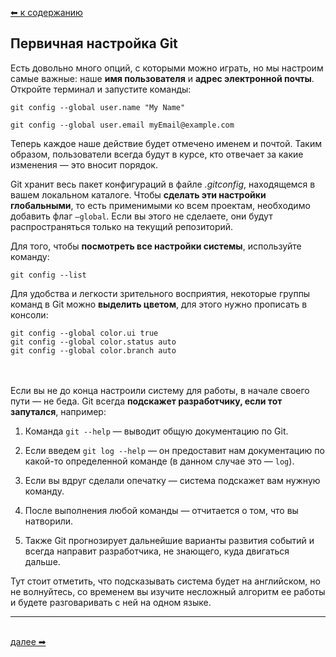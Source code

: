 [⬅  к содержанию](../readme.md)

## Первичная настройка Git

Есть довольно много опций, с которыми можно играть, но мы настроим самые важные: наше **имя пользователя** и **адрес электронной почты**. Откройте терминал и запустите команды:
```bash=
git config --global user.name "My Name"

git config --global user.email myEmail@example.com
```

Теперь каждое наше действие будет отмечено именем и почтой. Таким образом, пользователи всегда будут в курсе, кто отвечает за какие изменения — это вносит порядок.

Git хранит весь пакет конфигураций в файле *.gitconfig*, находящемся в вашем локальном каталоге. Чтобы **сделать эти настройки глобальными**, то есть применимыми ко всем проектам, необходимо добавить флаг `–global`. Если вы этого не сделаете, они будут распространяться только на текущий репозиторий.

Для того, чтобы **посмотреть все настройки системы**, используйте команду:
```bash=
git config --list
```

Для удобства и легкости зрительного восприятия, некоторые группы команд в Git можно **выделить цветом**, для этого нужно прописать в консоли:
```bash=
git config --global color.ui true
git config --global color.status auto
git config --global color.branch auto
```
&nbsp;<br>
&nbsp;<br>
Если вы не до конца настроили систему для работы, в начале своего пути — не беда. Git всегда **подскажет разработчику, если тот запутался**, например:

1. Команда `git --help` — выводит общую документацию по Git.

2. Если введем `git log --help` — он предоставит нам документацию по какой-то определенной команде (в данном случае это — `log`).

3. Если вы вдруг сделали опечатку — система подскажет вам нужную команду.

4. После выполнения любой команды — отчитается о том, что вы натворили.

5. Также Git прогнозирует дальнейшие варианты развития событий и всегда направит разработчика, не знающего, куда двигаться дальше.

Тут стоит отметить, что подсказывать система будет на английском, но не волнуйтесь, со временем вы изучите несложный алгоритм ее работы и будете разговаривать с ней на одном языке.

---
&nbsp;<br>
[далее  ➡](init.md)